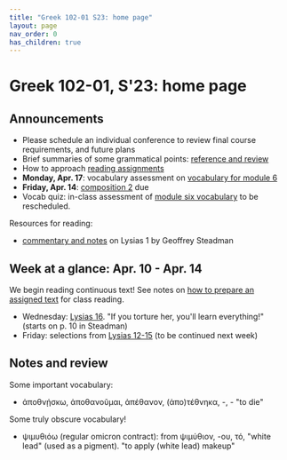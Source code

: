 ```yaml
---
title: "Greek 102-01 S23: home page"
layout: page
nav_order: 0
has_children: true
---
```




# Greek 102-01, S'23: home page


## Announcements

- Please schedule an individual conference to review final course requirements, and future plans
- Brief summaries of some grammatical points:  [reference and review](./reference/)
- How to approach [reading assignments](./assignments/reading-how-to/)
- **Monday, Apr. 17**: vocabulary assessment on [vocabulary for module 6](https://hellenike.github.io/textbook/review/module6-review/vocabulary/)
- **Friday, Apr. 14**: [composition 2](https://hellenike.github.io/textbook/practice/module5/portfolio/composition/) due
- Vocab quiz: in-class assessment of [module six vocabulary](https://hellenike.github.io/textbook/review/module6-review/vocabulary/) to be rescheduled.



Resources for reading:

- [commentary and notes](./lysiascrito-24aug17w.pdf) on Lysias 1 by Geoffrey Steadman




## Week at a glance:  Apr. 10 - Apr. 14

We begin reading continuous text!  See notes on [how to prepare an assigned text](./assignments/reading-how-to/) for class reading.



- Wednesday: [Lysias 16](./lysias1/reader/1.16.html). "If you torture her, you'll learn everything!" (starts on p. 10 in Steadman)
- Friday: selections from [Lysias 12-15](./lysias1/reader/1.12.html) (to be continued next week)


## Notes and review

Some important vocabulary:

- ἀποθνῄσκω, ἀποθανοῦμαι, ἀπέθανον, (ἀπο)τέθνηκα, -, -  "to die"


Some truly obscure vocabulary!

- ψιμυθιόω (regular omicron contract): from ψιμύθιον, -ου, τό, "white lead" (used as a pigment). "to apply (white lead) makeup"